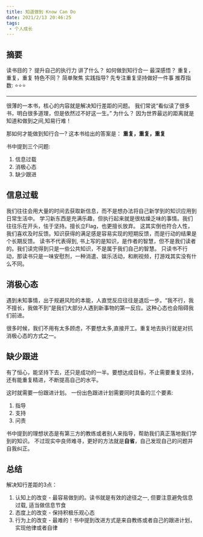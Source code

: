 ```yaml
---
title: 知道做到 Know Can Do
date: 2021/2/13 20:46:25
tags:
 - 个人成长
---
```


## 摘要
读书目的？ 提升自己的执行力
讲了什么？ 如何做到知行合一
最深感悟？ 重复，重复，重复
特色不同？ 简单聚焦
实践指导?  先专注重复坚持做好一件事
推荐指数:  ⭐️⭐️⭐️ 
<!-- more -->
---

很薄的一本书，核心的内容就是解决知行差距的问题。 我们常说“看似读了很多书，明白很多道理，但是依然过不好这一生。” 为什么？ 因为世界最远的距离就是知道和做到之间,知易行难！

那如何才能做到知行合一? 这本书给出的答案是： **重复，重复，重复**

书中提到三个问题:
1. 信息过载
2. 消极心态
3. 缺少跟进


## 信息过载
我们往往会用大量的时间去获取新信息，而不是想办法将自己新学到的知识应用到日常生活中。
学习新东西是充满乐趣，但执行起来就是很枯燥乏味的事情。我们往往乐在开头，怯于坚持。擅长立Flag，也更擅长放弃。
这其实倒也符合人性，我们喜欢及时反馈。知识获得的满足感是容易实现的短期反馈，而是行动的结果是个长期反馈。
读书不代表得到, 书上写的是知识，是作者的智慧，但不是我们读者的。我们读完得到只是一些公共知识，不是属于我们自己的智慧。
只读书不行动，那读书只是一味安慰剂，一种消遣、娱乐活动，和刷视频，打游戏其实没有什么不同。

## 消极心态
遇到未知事情，出于规避风险的本能，人直觉反应往往是退后一步。“我不行，我不擅长，我做不到”是我们大部分人遇到新事物的第一反应。这种心态也会阻碍我们前进。

很多时候，我们不用有太多顾虑，不要想太多,直接开工。重复地去执行就是对抗消极心态的方式之一。

## 缺少跟进
有了恒心，能坚持下去，还只是成功的一半。要想达成目标，不止需要重复坚持，还有能重复精进，不断提高自己的水平。

这时就需要一份跟进计划。 一份出色跟进计划需要同时具备的三个要素:
1. 指导
2. 支持
3. 问责

书中提到的理想状态是有第三方的教练或者别人来指导，帮助我们真正落地我们学到的知识。
不过现实中良师难寻，更好的方法就是**自省**，自己发现自己的问题并自我纠正。

## 总结
解决知行差距的3点：
1. 认知上的改变 - 最容易做到的。读书就是有效的途径之一, 但要注意避免信息过载, 适当做信息节食
2. 态度上的改变 - 保持积极乐观心态
3. 行为上的改变 - 最难的！书中提到改进方式是来自教练或者自己的跟进计划，实现他律或者自律

